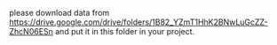 please download data from https://drive.google.com/drive/folders/1B82_YZmT1HhK2BNwLuGcZZ-ZhcN06ESn and put it in this folder in your project.
